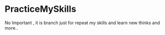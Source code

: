 # PracticeMySkills
No Important , it is branch just for repeat my skills and learn new thinks and more..
